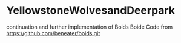# YellowstoneWolvesandDeerpark
continuation and further implementation of Boids Boide Code from https://github.com/beneater/boids.git
